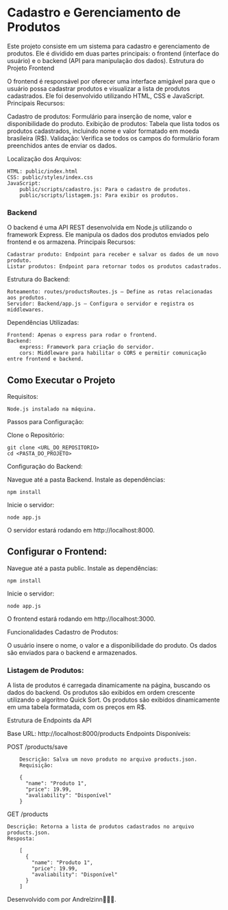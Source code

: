 # Cadastro e Gerenciamento de Produtos

Este projeto consiste em um sistema para cadastro e gerenciamento de produtos. Ele é dividido em duas partes principais: o frontend (interface do usuário) e o backend (API para manipulação dos dados).
Estrutura do Projeto
Frontend

O frontend é responsável por oferecer uma interface amigável para que o usuário possa cadastrar produtos e visualizar a lista de produtos cadastrados. Ele foi desenvolvido utilizando HTML, CSS e JavaScript.
Principais Recursos:

Cadastro de produtos: Formulário para inserção de nome, valor e disponibilidade do produto.
Exibição de produtos: Tabela que lista todos os produtos cadastrados, incluindo nome e valor formatado em moeda brasileira (R$).
Validação: Verifica se todos os campos do formulário foram preenchidos antes de enviar os dados.

Localização dos Arquivos:

    HTML: public/index.html
    CSS: public/styles/index.css
    JavaScript:
        public/scripts/cadastro.js: Para o cadastro de produtos.
        public/scripts/listagem.js: Para exibir os produtos.

### Backend

O backend é uma API REST desenvolvida em Node.js utilizando o framework Express. Ele manipula os dados dos produtos enviados pelo frontend e os armazena.
Principais Recursos:

    Cadastrar produto: Endpoint para receber e salvar os dados de um novo produto.
    Listar produtos: Endpoint para retornar todos os produtos cadastrados.

Estrutura do Backend:

    Roteamento: routes/productsRoutes.js — Define as rotas relacionadas aos produtos.
    Servidor: Backend/app.js — Configura o servidor e registra os middlewares.

Dependências Utilizadas:

    Frontend: Apenas o express para rodar o frontend.
    Backend:
        express: Framework para criação do servidor.
        cors: Middleware para habilitar o CORS e permitir comunicação entre frontend e backend.

## Como Executar o Projeto
Requisitos:

    Node.js instalado na máquina.

Passos para Configuração:

Clone o Repositório:

    git clone <URL_DO_REPOSITORIO>
    cd <PASTA_DO_PROJETO>

Configuração do Backend:

Navegue até a pasta Backend.
Instale as dependências:

    npm install

Inicie o servidor:

    node app.js

O servidor estará rodando em http://localhost:8000.

## Configurar o Frontend:

Navegue até a pasta public.
Instale as dependências:

    npm install

Inicie o servidor:

    node app.js



O frontend estará rodando em http://localhost:3000.

Funcionalidades
Cadastro de Produtos:

O usuário insere o nome, o valor e a disponibilidade do produto.
 Os dados são enviados para o backend e armazenados.

### Listagem de Produtos:

A lista de produtos é carregada dinamicamente na página, buscando os dados do backend.
Os produtos são exibidos em ordem crescente utilizando o algoritmo Quick Sort.
Os produtos são exibidos dinamicamente em uma tabela formatada, com os preços em R$.

Estrutura de Endpoints da API

Base URL: http://localhost:8000/products
Endpoints Disponíveis:

POST /products/save
    
        Descrição: Salva um novo produto no arquivo products.json.
        Requisição:

        {
          "name": "Produto 1",
          "price": 19.99,
          "avaliability": "Disponível"
        }

GET /products

    Descrição: Retorna a lista de produtos cadastrados no arquivo products.json.
    Resposta:

        [
          {
            "name": "Produto 1",
            "price": 19.99,
            "avaliability": "Disponível"
          }
        ]

Desenvolvido com por Andrelzinn👨🏾‍💻.
